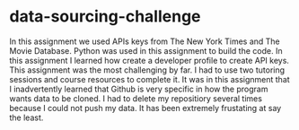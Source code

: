 # data-sourcing-challenge
In this assignment we used APIs keys from The New York Times and The Movie Database. Python was used in this assignment to build the code. In this assignment I learned how create a developer profile to create API keys. This assignment was the most challenging by far. I had to use two tutoring sessions and course resources to complete it. It was in this assignment that I inadvertently learned that Github is very specific in how the program wants data to be cloned. I had to delete my repositiory several times because I could not push my data. It has been extremely frustating at say the least. 
